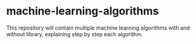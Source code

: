 # machine-learning-algorithms
This repository will contain multiple machine learning algorithms with and without library, explaining step by step each algorithm.
